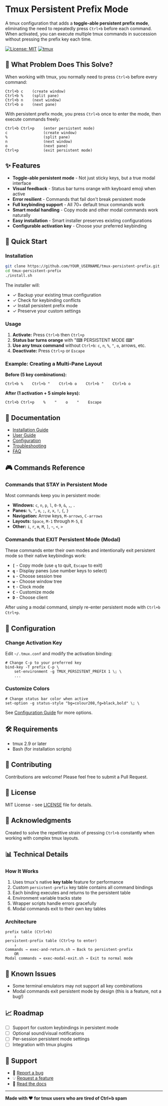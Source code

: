 # Tmux Persistent Prefix Mode

A tmux configuration that adds a **toggle-able persistent prefix mode**, eliminating the need to repeatedly press `Ctrl+b` before each command. When activated, you can execute multiple tmux commands in succession without pressing the prefix key each time.

[![License: MIT](https://img.shields.io/badge/License-MIT-yellow.svg)](https://opensource.org/licenses/MIT)
[![tmux](https://img.shields.io/badge/tmux-2.9%2B-green.svg)](https://github.com/tmux/tmux)

## 🎯 What Problem Does This Solve?

When working with tmux, you normally need to press `Ctrl+b` before every command:
```
Ctrl+b c    (create window)
Ctrl+b %    (split pane)
Ctrl+b n    (next window)
Ctrl+b o    (next pane)
```

With persistent prefix mode, you press `Ctrl+b` once to enter the mode, then execute commands freely:
```
Ctrl+b Ctrl+p    (enter persistent mode)
c                (create window)
%                (split pane)
n                (next window)
o                (next pane)
Ctrl+p           (exit persistent mode)
```

## ✨ Features

- **Toggle-able persistent mode** - Not just sticky keys, but a true modal interface
- **Visual feedback** - Status bar turns orange with keyboard emoji when active
- **Error resilient** - Commands that fail don't break persistent mode
- **Full keybinding support** - All 70+ default tmux commands work
- **Smart modal handling** - Copy mode and other modal commands work naturally
- **Easy installation** - Smart installer preserves existing configurations
- **Configurable activation key** - Choose your preferred keybinding

## 🚀 Quick Start

### Installation

```bash
git clone https://github.com/YOUR_USERNAME/tmux-persistent-prefix.git
cd tmux-persistent-prefix
./install.sh
```

The installer will:
- ✓ Backup your existing tmux configuration
- ✓ Check for keybinding conflicts
- ✓ Install persistent prefix mode
- ✓ Preserve your custom settings

### Usage

1. **Activate:** Press `Ctrl+b` then `Ctrl+p`
2. **Status bar turns orange** with "⌨ PERSISTENT MODE ⌨"
3. **Use any tmux command** without `Ctrl+b`: `c`, `n`, `%`, `"`, `o`, arrows, etc.
4. **Deactivate:** Press `Ctrl+p` or `Escape`

### Example: Creating a Multi-Pane Layout

**Before (5 key combinations):**
```
Ctrl+b %    Ctrl+b "    Ctrl+b o    Ctrl+b "    Ctrl+b o
```

**After (1 activation + 5 simple keys):**
```
Ctrl+b Ctrl+p    %    "    o    "    Escape
```

## 📖 Documentation

- [Installation Guide](docs/INSTALLATION.md)
- [User Guide](docs/USER_GUIDE.md)
- [Configuration](docs/CONFIGURATION.md)
- [Troubleshooting](docs/TROUBLESHOOTING.md)
- [FAQ](docs/FAQ.md)

## 🎮 Commands Reference

### Commands that STAY in Persistent Mode

Most commands keep you in persistent mode:
- **Windows:** `c`, `n`, `p`, `l`, `0-9`, `&`, `,`, `.`
- **Panes:** `%`, `"`, `o`, `;`, `z`, `x`, `!`, `{`, `}`
- **Navigation:** Arrow keys, `M-arrows`, `C-arrows`
- **Layouts:** `Space`, `M-1` through `M-5`, `E`
- **Other:** `i`, `r`, `m`, `M`, `]`, `~`, `<`, `>`

### Commands that EXIT Persistent Mode (Modal)

These commands enter their own modes and intentionally exit persistent mode so their native keybindings work:
- **`[`** - Copy mode (use `q` to quit, `Escape` to exit)
- **`q`** - Display panes (use number keys to select)
- **`s`** - Choose session tree
- **`w`** - Choose window tree
- **`t`** - Clock mode
- **`C`** - Customize mode
- **`D`** - Choose client

After using a modal command, simply re-enter persistent mode with `Ctrl+b Ctrl+p`.

## 🔧 Configuration

### Change Activation Key

Edit `~/.tmux.conf` and modify the activation binding:
```tmux
# Change C-p to your preferred key
bind-key -T prefix C-p \
    set-environment -g TMUX_PERSISTENT_PREFIX 1 \; \
    ...
```

### Customize Colors

```tmux
# Change status bar color when active
set-option -g status-style "bg=colour208,fg=black,bold" \; \
```

See [Configuration Guide](docs/CONFIGURATION.md) for more options.

## 🛠️ Requirements

- tmux 2.9 or later
- Bash (for installation scripts)

## 🤝 Contributing

Contributions are welcome! Please feel free to submit a Pull Request.

## 📝 License

MIT License - see [LICENSE](LICENSE) file for details.

## 🙏 Acknowledgments

Created to solve the repetitive strain of pressing `Ctrl+b` constantly when working with complex tmux layouts.

## 📊 Technical Details

### How It Works

1. Uses tmux's native **key table** feature for performance
2. Custom `persistent-prefix` key table contains all command bindings
3. Each binding executes and returns to the persistent table
4. Environment variable tracks state
5. Wrapper scripts handle errors gracefully
6. Modal commands exit to their own key tables

### Architecture

```
prefix table (Ctrl+b)
    ↓
persistent-prefix table (Ctrl+p to enter)
    ↓
Commands → exec-and-return.sh → Back to persistent-prefix
    OR
Modal commands → exec-modal-exit.sh → Exit to normal mode
```

## 🐛 Known Issues

- Some terminal emulators may not support all key combinations
- Modal commands exit persistent mode by design (this is a feature, not a bug!)

## 📈 Roadmap

- [ ] Support for custom keybindings in persistent mode
- [ ] Optional sound/visual notifications
- [ ] Per-session persistent mode settings
- [ ] Integration with tmux plugins

## 💬 Support

- 🐛 [Report a bug](https://github.com/YOUR_USERNAME/tmux-persistent-prefix/issues)
- 💡 [Request a feature](https://github.com/YOUR_USERNAME/tmux-persistent-prefix/issues)
- 📖 [Read the docs](docs/)

---

**Made with ❤️ for tmux users who are tired of Ctrl+b spam**
